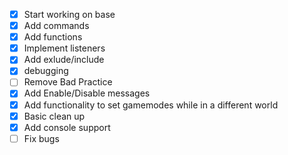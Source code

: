 * [x] Start working on base
* [x] Add commands
* [x] Add functions
* [x] Implement listeners
* [x] Add exlude/include
* [x] debugging
* [ ] Remove Bad Practice
* [x] Add Enable/Disable messages
* [x] Add functionality to set gamemodes while in a different world
* [x] Basic clean up
* [x] Add console support
* [ ] Fix bugs

